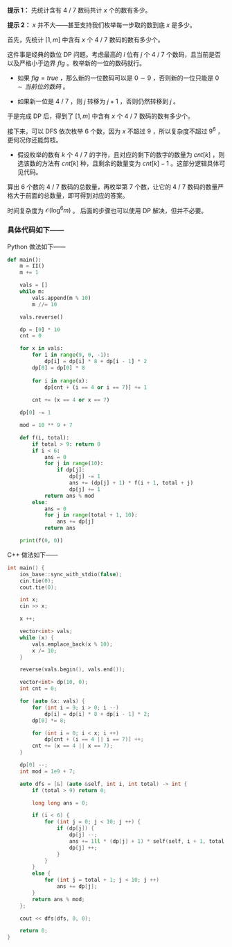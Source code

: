 **提示 1：** 先统计含有 4 / 7 数码共计 $x$ 个的数有多少。

**提示 2：** $x$ 并不大——甚至支持我们枚举每一步取的数到底 $x$ 是多少。

首先，先统计 $[1,m]$ 中含有 $x$ 个 4 / 7 数码的数有多少个。

这件事是经典的数位 DP 问题。考虑最高的 $i$ 位有 $j$ 个 4 / 7 个数码，且当前是否以及严格小于边界 $flg$ 。枚举新的一位的数码就行。

- 如果 $flg=true$ ，那么新的一位数码可以是 $0\sim 9$ ，否则新的一位只能是 $0\sim 当前位的数码$ 。

- 如果新一位是 4 / 7 ，则 $j$ 转移为 $j+1$ ，否则仍然转移到 $j$ 。

于是完成 DP 后，得到了 $[1,m]$ 中含有 $x$ 个 4 / 7 数码的数有多少个。

接下来，可以 DFS 依次枚举 6 个数，因为 $x$ 不超过 $9$ ，所以复杂度不超过 $9^6$ ，更何况你还能剪枝。

- 假设枚举的数有 $k$ 个 4 / 7 的字符，且对应的剩下的数字的数量为 $cnt[k]$ ，则选该数的方法有 $cnt[k]$ 种，且剩余的数量变为 $cnt[k]-1$ 。这部分逻辑具体可见代码。

算出 $6$ 个数的 4 / 7 数码的总数量，再枚举第 $7$ 个数，让它的 4 / 7 数码的数量严格大于前面的总数量，即可得到对应的答案。

时间复杂度为 $\mathcal{O}(\log^6 m)$ 。 后面的步骤也可以使用 DP 解决，但并不必要。

### 具体代码如下——

Python 做法如下——

```Python []
def main():
    m = II()
    m += 1

    vals = []
    while m:
        vals.append(m % 10)
        m //= 10

    vals.reverse()

    dp = [0] * 10
    cnt = 0

    for x in vals:
        for i in range(9, 0, -1):
            dp[i] = dp[i] * 8 + dp[i - 1] * 2
        dp[0] = dp[0] * 8
        
        for i in range(x):
            dp[cnt + (i == 4 or i == 7)] += 1
        
        cnt += (x == 4 or x == 7)

    dp[0] -= 1

    mod = 10 ** 9 + 7

    def f(i, total):
        if total > 9: return 0
        if i < 6:
            ans = 0
            for j in range(10):
                if dp[j]:
                    dp[j] -= 1
                    ans += (dp[j] + 1) * f(i + 1, total + j)
                    dp[j] += 1
            return ans % mod
        else:
            ans = 0
            for j in range(total + 1, 10):
                ans += dp[j]
            return ans

    print(f(0, 0))
```

C++ 做法如下——

```cpp []
int main() {
    ios_base::sync_with_stdio(false);
    cin.tie(0);
    cout.tie(0);

    int x;
    cin >> x;

    x ++;

    vector<int> vals;
    while (x) {
        vals.emplace_back(x % 10);
        x /= 10;
    }

    reverse(vals.begin(), vals.end());

    vector<int> dp(10, 0);
    int cnt = 0;

    for (auto &x: vals) {
        for (int i = 9; i > 0; i --)
            dp[i] = dp[i] * 8 + dp[i - 1] * 2;
        dp[0] *= 8;

        for (int i = 0; i < x; i ++)
            dp[cnt + (i == 4 || i == 7)] ++;
        cnt += (x == 4 || x == 7);
    }

    dp[0] --;
    int mod = 1e9 + 7;

    auto dfs = [&] (auto &self, int i, int total) -> int {
        if (total > 9) return 0;

        long long ans = 0;

        if (i < 6) {
            for (int j = 0; j < 10; j ++) {
                if (dp[j]) {
                    dp[j] --;
                    ans += 1ll * (dp[j] + 1) * self(self, i + 1, total + j);
                    dp[j] ++;
                }
            }
        }
        else {
            for (int j = total + 1; j < 10; j ++)
                ans += dp[j];
        }
        return ans % mod;
    };

    cout << dfs(dfs, 0, 0);

    return 0;
}
```
